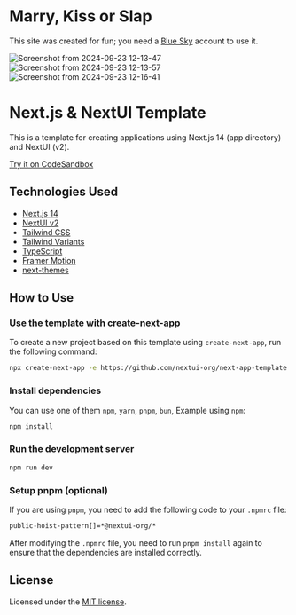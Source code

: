 # Marry, Kiss or Slap

This site was created for fun; you need a [Blue Sky](https://bsky.app/) account to use it.

![Screenshot from 2024-09-23 12-13-47](https://github.com/user-attachments/assets/0542a876-72ce-41ef-9a2c-371da00ee147)
![Screenshot from 2024-09-23 12-13-57](https://github.com/user-attachments/assets/63664dbb-7039-4e18-a927-7c73d1a5e99d)
![Screenshot from 2024-09-23 12-16-41](https://github.com/user-attachments/assets/8a26ea87-c991-4669-bd03-1920a731b58e)

# Next.js & NextUI Template

This is a template for creating applications using Next.js 14 (app directory) and NextUI (v2).

[Try it on CodeSandbox](https://githubbox.com/nextui-org/next-app-template)

## Technologies Used

- [Next.js 14](https://nextjs.org/docs/getting-started)
- [NextUI v2](https://nextui.org/)
- [Tailwind CSS](https://tailwindcss.com/)
- [Tailwind Variants](https://tailwind-variants.org)
- [TypeScript](https://www.typescriptlang.org/)
- [Framer Motion](https://www.framer.com/motion/)
- [next-themes](https://github.com/pacocoursey/next-themes)

## How to Use

### Use the template with create-next-app

To create a new project based on this template using `create-next-app`, run the following command:

```bash
npx create-next-app -e https://github.com/nextui-org/next-app-template
```

### Install dependencies

You can use one of them `npm`, `yarn`, `pnpm`, `bun`, Example using `npm`:

```bash
npm install
```

### Run the development server

```bash
npm run dev
```

### Setup pnpm (optional)

If you are using `pnpm`, you need to add the following code to your `.npmrc` file:

```bash
public-hoist-pattern[]=*@nextui-org/*
```

After modifying the `.npmrc` file, you need to run `pnpm install` again to ensure that the dependencies are installed correctly.

## License

Licensed under the [MIT license](https://github.com/nextui-org/next-app-template/blob/main/LICENSE).
